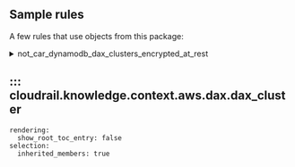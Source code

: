 ## Sample rules
A few rules that use objects from this package:

<details>
<summary>not_car_dynamodb_dax_clusters_encrypted_at_rest</summary>

```python
--8<--
cloudrail/knowledge/rules/aws/non_context_aware/encryption_enforcement_rules/encrypt_at_rest/ensure_dax_clusters_encrypted_rule.py
--8<--
```
</details>

## ::: cloudrail.knowledge.context.aws.dax.dax_cluster
    rendering:
      show_root_toc_entry: false
    selection:
      inherited_members: true
